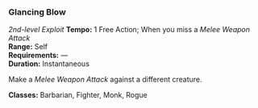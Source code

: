### Glancing Blow
*2nd-level Exploit*
**Tempo:** 1 Free Action; When you miss a *Melee Weapon Attack*  
**Range:** Self  
**Requirements:** —  
**Duration:** Instantaneous  

Make a *Melee Weapon Attack* against a different creature.

**Classes:** Barbarian, Fighter, Monk, Rogue